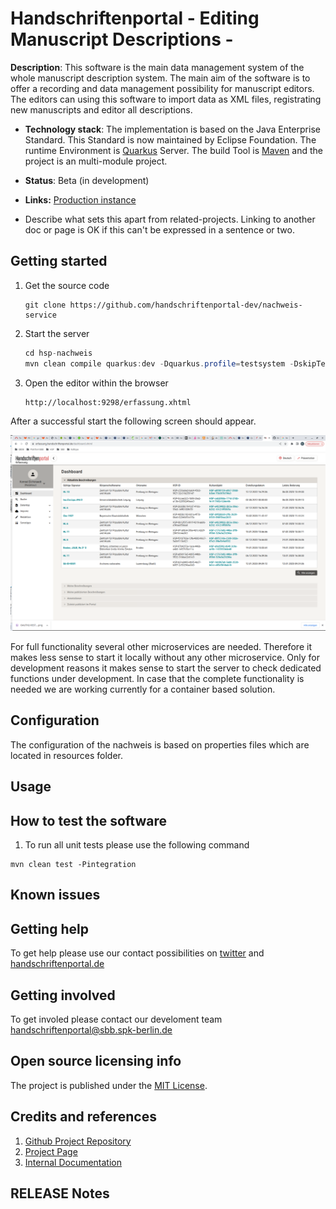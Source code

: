 # Handschriftenportal - Editing Manuscript Descriptions -

**Description**:  This software is the main data management system of the whole manuscript description system. 
The main aim of the software is to offer a recording and data management possibility for manuscript editors. The editors
can using this software to import data as XML files, registrating new manuscripts and editor all descriptions. 

- **Technology stack**:  The implementation is based on the Java Enterprise Standard. This Standard is now maintained by Eclipse Foundation. 
The runtime Environment is [Quarkus](https://quarkus.io/) Server. The build Tool is [Maven](https://maven.apache.org/) and the project is an multi-module project. 

- **Status**:  Beta (in development)
- **Links:** [Production instance](https://erfassung.handschriftenportal.de/)
- Describe what sets this apart from related-projects. Linking to another doc or page is OK if this can't be expressed
  in a sentence or two.

## Getting started

1. Get the source code

   ```
   git clone https://github.com/handschriftenportal-dev/nachweis-service
   ```

2. Start the server

   ```java
   cd hsp-nachweis
   mvn clean compile quarkus:dev -Dquarkus.profile=testsystem -DskipTests -Dquarkus.devservices.enabled=false -U
   ```

3. Open the editor within the browser

   ```
   http://localhost:9298/erfassung.xhtml
   ```
After a successful start the following screen should appear. 

![Nachweis](nachweis.png)

For full functionality several other microservices are needed. Therefore it makes less sense to start it locally without any other microservice. 
Only for development reasons it makes sense to start the server to check dedicated functions under development. In case that the complete 
functionality is needed we are working currently for a container based solution. 

## Configuration

The configuration of the nachweis is based on properties files which are located in resources folder.

## Usage

## How to test the software

1. To run all unit tests please use the following command

```
mvn clean test -Pintegration
```

## Known issues

## Getting help

To get help please use our contact possibilities on [twitter](https://twitter.com/hsprtl)
and [handschriftenportal.de](https://handschriftenportal.de/)

## Getting involved

To get involed please contact our develoment
team [handschriftenportal@sbb.spk-berlin.de](handschriftenportal-dev@sbb.spk-berlin.de)

## Open source licensing info

The project is published under the [MIT License](https://opensource.org/licenses/MIT).

## Credits and references

1. [Github Project Repository](https://github.com/handschriftenportal-dev)
2. [Project Page](https://handschriftenportal.de/)
3. [Internal Documentation](doc/ARC42.md)

## RELEASE Notes
